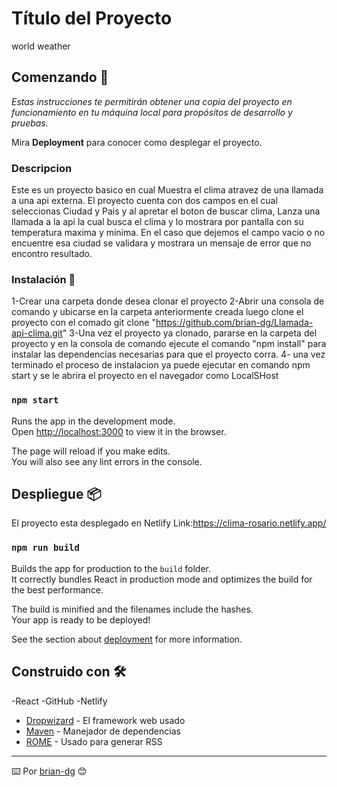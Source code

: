 
# Título del Proyecto
world weather

## Comenzando 🚀

_Estas instrucciones te permitirán obtener una copia del proyecto en funcionamiento en tu máquina local para propósitos de desarrollo y pruebas._

Mira **Deployment** para conocer como desplegar el proyecto.

### Descripcion
Este es un proyecto basico en cual Muestra el clima atravez de una llamada a una api externa.
El proyecto cuenta con dos campos en el cual seleccionas Ciudad y Pais y al apretar el boton de buscar clima, 
Lanza una llamada a la api la cual busca el clima y lo mostrara por pantalla con su temperatura maxima y minima.
En el caso que dejemos el campo vacio o no encuentre esa ciudad se validara y mostrara un mensaje de error que no encontro resultado.

### Instalación 🔧
1-Crear una carpeta donde desea clonar el proyecto
2-Abrir una consola de comando y ubicarse en la carpeta anteriormente creada luego clone el proyecto con el comado git clone "https://github.com/brian-dg/Llamada-api-clima.git"
3-Una vez el proyecto ya clonado, pararse en la carpeta del proyecto y en la consola de comando ejecute el comando "npm install" para instalar las dependencias necesarias para que el proyecto corra.
4- una vez terminado el proceso de instalacion ya puede ejecutar en comando npm start y se le abrira el proyecto en el navegador como LocalSHost

### `npm start`

Runs the app in the development mode.\
Open [http://localhost:3000](http://localhost:3000) to view it in the browser.

The page will reload if you make edits.\
You will also see any lint errors in the console.

## Despliegue 📦
El proyecto esta desplegado en Netlify
Link:https://clima-rosario.netlify.app/


### `npm run build`

Builds the app for production to the `build` folder.\
It correctly bundles React in production mode and optimizes the build for the best performance.

The build is minified and the filenames include the hashes.\
Your app is ready to be deployed!

See the section about [deployment](https://facebook.github.io/create-react-app/docs/deployment) for more information.


## Construido con 🛠️
-React
-GitHub
-Netlify

* [Dropwizard](http://www.dropwizard.io/1.0.2/docs/) - El framework web usado
* [Maven](https://maven.apache.org/) - Manejador de dependencias
* [ROME](https://rometools.github.io/rome/) - Usado para generar RSS

---
⌨️ Por [brian-dg](https://github.com/brian-dg) 😊

